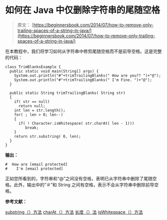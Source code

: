 # 如何在 Java 中仅删除字符串的尾随空格

> 原文： [https://beginnersbook.com/2014/07/how-to-remove-only-trailing-spaces-of-a-string-in-java/](https://beginnersbook.com/2014/07/how-to-remove-only-trailing-spaces-of-a-string-in-java/)

在本教程中，我们将学习如何从字符串中修剪尾随空格而不是前导空格。这是完整的代码：

```
class TrimBlanksExample {
  public static void main(String[] args) {
    System.out.println("#"+trimTrailingBlanks(" How are you?? ")+"@");
    System.out.println("#"+trimTrailingBlanks(" I'm Fine. ")+"@");
  }

  public static String trimTrailingBlanks( String str)
  {
    if( str == null)
      return null;
    int len = str.length();
    for( ; len > 0; len--)
    {
      if( ! Character.isWhitespace( str.charAt( len - 1)))
         break;
    }
    return str.substring( 0, len);
  } 
}
```

**输出：**

```
#  How are [email protected]
#    I'm [email protected]
```

正如您所看到的，字符串和“@”之间没有空格，表明已从字符串中删除了尾随空格。此外，输出中的“＃”和 String 之间有空格，表示不会从字符串中删除前导空格。

**参考文献：**

[substring（）方法](https://beginnersbook.com/2013/12/java-string-substring-method-example/ "Java – String substring() Method example")
[charAt（）方法](https://beginnersbook.com/2013/12/java-string-charat-method-example/ "Java – String charAt() Method example")
[长度（）法](https://beginnersbook.com/2013/12/java-string-length-method-example/ "Java – String length() Method example")
[isWhitespace（）方法](https://docs.oracle.com/javase/7/docs/api/java/lang/Character.html#isWhitespace(char))